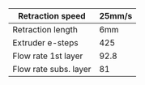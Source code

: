 
| Retraction speed      | 25mm/s |
|-----------------------|--------|
| Retraction length     | 6mm    |
| Extruder e-steps      | 425    |
| Flow rate 1st layer   | 92.8   |
| Flow rate subs. layer | 81     |
